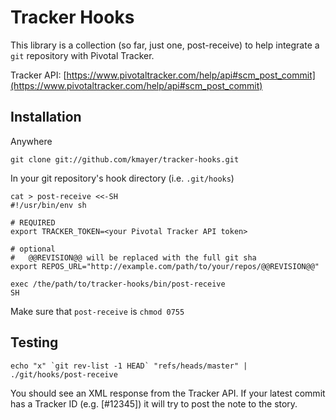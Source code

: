 # Tracker Hooks

This library is a collection (so far, just one, post-receive) to help integrate a `git` repository with Pivotal Tracker.

Tracker API: [https://www.pivotaltracker.com/help/api#scm_post_commit](https://www.pivotaltracker.com/help/api#scm_post_commit)

## Installation

Anywhere

	git clone git://github.com/kmayer/tracker-hooks.git
		
In your git repository's hook directory (i.e. `.git/hooks`)

	cat > post-receive <<-SH
	#!/usr/bin/env sh
	
	# REQUIRED
	export TRACKER_TOKEN=<your Pivotal Tracker API token>
	
	# optional
	#   @@REVISION@@ will be replaced with the full git sha
	export REPOS_URL="http://example.com/path/to/your/repos/@@REVISION@@"
	
	exec /the/path/to/tracker-hooks/bin/post-receive
	SH
	
Make sure that `post-receive` is `chmod 0755`

## Testing

	echo "x" `git rev-list -1 HEAD` "refs/heads/master" | ./git/hooks/post-receive

You should see an XML response from the Tracker API. If your latest commit has a Tracker ID (e.g. [#12345]) it will try to post the note to the story.